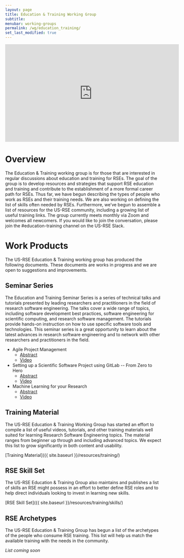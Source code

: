 ```yaml
---
layout: page
title: Education & Training Working Group
subtitle:
menubar: working-groups
permalink: /wg/education_training/
set_last_modified: true
---
```


<iframe width="560" height="315" src="https://www.youtube.com/embed/z29Mv7hy4r4" title="YouTube video player" frameborder="0" allow="accelerometer; autoplay; clipboard-write; encrypted-media; gyroscope; picture-in-picture" allowfullscreen></iframe>

# Overview
The Education & Training working group is for those that are interested in regular discussions about education and training for RSEs. The goal of the group is to develop resources and strategies that support RSE education and training and contribute to the establishment of a more formal career path for RSEs. Thus far, we have begun describing the types of people who work as RSEs and their training needs. We are also working on defining the list of skills often needed by RSEs. Furthermore, we’ve begun to assemble a list of resources for the US-RSE community, including a growing list of useful training links. The group currently meets monthly via Zoom and welcomes all newcomers. If you would like to join the conversation, please join the #education-training channel on the US-RSE Slack.

# Work Products
The US-RSE Education & Training working group has produced the following documents. These documents are works in progress and we are open to suggestions and improvements.

## Seminar Series
The Education and Training Seminar Series is a series of technical talks and tutorials presented by leading researchers and practitioners in the field of research software engineering. The talks cover a wide range of topics, including software development best practices, software engineering for scientific computing, and research software management. The tutorials provide hands-on instruction on how to use specific software tools and technologies. This seminar series is a great opportunity to learn about the latest advances in research software engineering and to network with other researchers and practitioners in the field.
* Agile Project Management
    * [Abstract](https://us-rse.org/events/2022/2022-10-education-training-seminar/)
    * [Video](https://youtu.be/Fdex2rhw0Zo)
* Setting up a Scientific Software Project using GitLab -- From Zero to Hero
    * [Abstract](https://us-rse.org/events/2023/2023-03-education-training-tutorial/)
    * [Video](https://youtu.be/dzdHfGLLYts)
* Machine Learning for your Research
    * [Abstract](https://us-rse.org/events/2023/2023-06-education-training-talk/)
    * [Video](https://youtu.be/yWjSZlNE0Jo)

## Training Material
The US-RSE Education & Training Working Group has started an effort to compile a list of useful videos, tutorials, and other training materials well suited for learning Research Software Engineering topics. The material ranges from beginner up through and including advanced topics. We expect this list to grow significantly in both content and usability.

[Training Material]({{ site.baseurl }}/resources/training/)

## RSE Skill Set
The US-RSE Education & Training Group also maintains and publishes a list of skills an RSE might possess in an effort to better define RSE roles and to help direct individuals looking to invest in learning new skills.

[RSE Skill Set]({{ site.baseurl }}/resources/training/skills/)

## RSE Archetypes
The US-RSE Education & Training Group has begun a list of the archetypes of the people who consume RSE training. This list will help us match the available training with the needs in the community.

_List coming soon_
